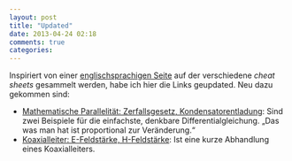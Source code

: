 ```yaml
---
layout: post
title: "Updated"
date: 2013-04-24 02:18
comments: true
categories: 
---
```

Inspiriert von einer [englischsprachigen Seite][overapi] auf der
verschiedene _cheat sheets_ gesammelt werden,
habe ich hier die Links geupdated. Neu dazu gekommen sind:

* [Mathematische Parallelität: Zerfallsgesetz, Kondensatorentladung][zerfall]:
  Sind zwei Beispiele für die einfachste, denkbare Differentialgleichung.
  „Das was man hat ist proportional zur Veränderung.“
* [Koaxialleiter: E-Feldstärke, H-Feldstärke][koaxialleiter]: Ist eine kurze Abhandlung eines Koaxialleiters.

[zerfall]: /docs/zerfall_entladung.pdf
[koaxialleiter]: /docs/koaxialleiter.pdf
[overapi]: http://overapi.com/
